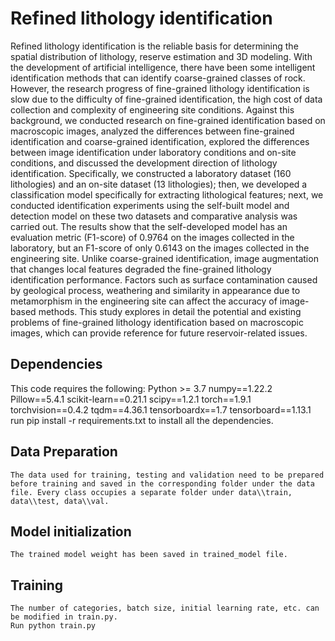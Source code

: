 # Refined lithology identification

Refined lithology identification is the reliable basis for determining the spatial distribution of lithology, reserve estimation and 3D modeling. With the development of artificial intelligence, there have been some intelligent identification methods that can identify coarse-grained classes of rock. However, the research progress of fine-grained lithology identification is slow due to the difficulty of fine-grained identification, the high cost of data collection and complexity of engineering site conditions. Against this background, we conducted research on fine-grained identification based on macroscopic images, analyzed the differences between fine-grained identification and coarse-grained identification, explored the differences between image identification under laboratory conditions and on-site conditions, and discussed the development direction of lithology identification. Specifically, we constructed a laboratory dataset (160 lithologies) and an on-site dataset (13 lithologies); then, we developed a classification model specifically for extracting lithological features; next, we conducted identification experiments using the self-built model and detection model on these two datasets and comparative analysis was carried out. The results show that the self-developed model has an evaluation metric (F1-score) of 0.9764 on the images collected in the laboratory, but an F1-score of only 0.6143 on the images collected in the engineering site. Unlike coarse-grained identification, image augmentation that changes local features degraded the fine-grained lithology identification performance. Factors such as surface contamination caused by geological process, weathering and similarity in appearance due to metamorphism in the engineering site can affect the accuracy of image-based methods. This study explores in detail the potential and existing problems of fine-grained lithology identification based on macroscopic images, which can provide reference for future reservoir-related issues.

## Dependencies

This code requires the following:
    Python >= 3.7
    numpy==1.22.2
    Pillow==5.4.1
    scikit-learn==0.21.1
    scipy==1.2.1
    torch==1.9.1
    torchvision==0.4.2
    tqdm==4.36.1
    tensorboardx==1.7
    tensorboard==1.13.1
    run pip install -r requirements.txt to install all the dependencies.

## Data Preparation
    The data used for training, testing and validation need to be prepared before training and saved in the corresponding folder under the data file. Every class occupies a separate folder under data\\train, data\\test, data\\val.
## Model initialization
    The trained model weight has been saved in trained_model file. 
## Training
    The number of categories, batch size, initial learning rate, etc. can be modified in train.py.
    Run python train.py
